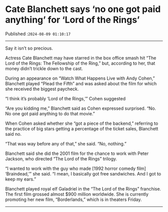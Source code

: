 # Cate Blanchett says ‘no one got paid anything’ for ‘Lord of the Rings’

Published :`2024-08-09 01:10:17`

---

Say it isn’t so precious.

Actress Cate Blanchett may have starred in the box office smash hit “The Lord of the Rings: The Fellowship of the Ring,” but, according to her, that money didn’t trickle down to the cast.

During an appearance on “Watch What Happens Live with Andy Cohen,” Blanchett played “Plead the Fifth” and was asked about the film for which she received the biggest paycheck.

“I think it’s probably ‘Lord of the Rings,’” Cohen suggested

“Are you kidding me,” Blanchett said as Cohen expressed surprised. “No. No one got paid anything to do that movie.”

When Cohen asked whether she “got a piece of the backend,” referring to the practice of big stars getting a percentage of the ticket sales, Blanchett said no.

“That was way before any of that,” she said. “No, nothing.”

Blanchett said she did the 2001 film for the chance to work with Peter Jackson, who directed “The Lord of the Rings” trilogy.

“I wanted to work with the guy who made [1992 horror comedy film] ‘Braindead,’” she said. “I mean, I basically got free sandwiches. And I got to keep my ears.”

Blanchett played royal elf Galadriel in the “The Lord of the Rings” franchise. The first film grossed almost $900 million worldwide. She is currently promoting her new film, “Borderlands,” which is in theaters Friday.

---

